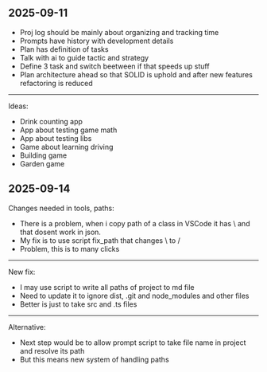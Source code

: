 ## 2025-09-11

- Proj log should be mainly about organizing and tracking time
- Prompts have history with development details
- Plan has definition of tasks
- Talk with ai to guide tactic and strategy
- Define 3 task and switch beetween if that speeds up stuff
- Plan architecture ahead so that SOLID is uphold and after new features refactoring is reduced
---
Ideas:
- Drink counting app
- App about testing game math
- App about testing libs
- Game about learning driving
- Building game
- Garden game

## 2025-09-14

Changes needed in tools, paths:
- There is a problem, when i copy path of a class in VSCode it has \ and that dosent work in json.
- My fix is to use script fix_path that changes \ to /
- Problem, this is to many clicks
---
New fix:
- I may use script to write all paths of project to md file
- Need to update it to ignore dist, .git and node_modules and other files
- Better is just to take src and .ts files
---
Alternative:
- Next step would be to allow prompt script to take file name in project and resolve its path
- But this means new system of handling paths
